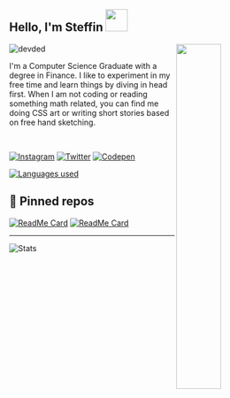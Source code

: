 <h2> Hello, I'm Steffin <img src="https://i.giphy.com/media/TFZpl4btFODjSbwAKS/giphy.webp" height="40px"> </h2>

<img  align='right' src="https://i.ibb.co/tC8BNCp/octocat-steffin.png" width="40%">

<p align="left"> <img src="https://komarev.com/ghpvc/?username=steffin-codes&style=flat-square&color=blueviolet&label=Profile+view" alt="devded" /> </p>

I'm a Computer Science Graduate with a degree in Finance. I like to experiment in my free time and learn things by diving in head first. When I am not coding or reading something math related, you can find me doing CSS art or writing short stories based on free hand sketching.

<br/>

[![Instagram](https://img.shields.io/badge/-steffin.rayen-pink?style=flat-square&logo=Instagram&logoColor=white&link=https://www.instagram.com/steffin.rayen/)](https://www.instagram.com/steffin.rayen/) 
[![Twitter](https://img.shields.io/badge/-steffin_codes-blue?style=flat-square&logo=Twitter&link=twitter.com/steffin_codes)](twitter.com/steffin_codes)
[![Codepen](https://img.shields.io/badge/-steffin.codes-black?style=flat-square&logo=Codepen&link=https://codepen.io/steffin-codes)](https://codepen.io/steffin-codes)
 
[![Languages used](https://github-readme-stats.vercel.app/api/top-langs/?username=steffin-codes&layout=compact&theme=buefy)](https://github.com/steffin-codes)

## 📌 Pinned repos 

[![ReadMe Card](https://github-readme-stats.vercel.app/api/pin/?username=steffin-codes&repo=devlog&theme=buefy)](https://github.com/steffin-codes/devlog)
[![ReadMe Card](https://github-readme-stats.vercel.app/api/pin/?username=steffin-codes&repo=kitchenette&theme=buefy)](https://github.com/steffin-codes/kitchenette)

---

![Stats](https://github-readme-stats.vercel.app/api?username=steffin-codes&show_icons=true&hide=contribs,stars&theme=buefy?count_private=true)
